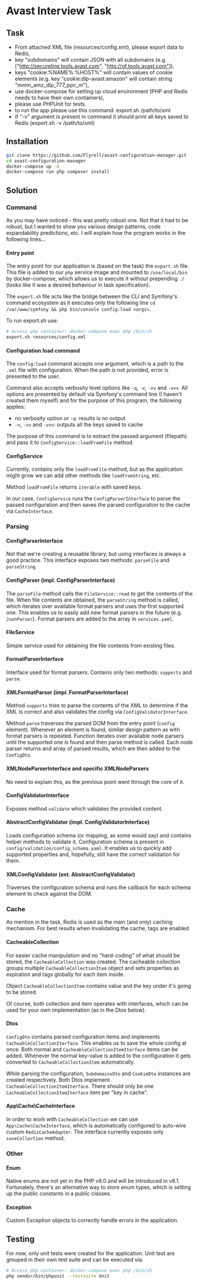 # Avast Interview Task

## Task
- From attached XML file (resources/config.xml), please export data to Redis,
- key "subdomains" will contain JSON with all subdomains (e.g. ["http://secureline.tools.avast.com", "http://gf.tools.avast.com"]),
- keys "cookie:%NAME%:%HOST%" will contain values of cookie elements (e.g. key "cookie:dlp-avast:amazon" will contain string "mmm_amz_dlp_777_ppc_m"),
- use docker-compose for setting up cloud environment (PHP and Redis needs to have their own containers),
- please use PHPUnit for tests.
- to run the app please use this command: export.sh /path/to/xml
- if "-v" argument is present in command it should print all keys saved to Redis (export.sh -v /path/to/xml)

## Installation
```bash
git clone https://github.com/Flyrell/avast-configuration-manager.git
cd avast-configuration-manager
docker-compose up -d
docker-compose run php composer install
```

## Solution

### Command
As you may have noticed - this was pretty robust one. 
Not that it had to be robust, but I wanted to show you various design patterns, code expandability predictions, etc.
I will explain how the program works in the following lines...

#### Entry point
The entry point for our application is (based on the task) the `export.sh` file.
This file is added to our `php` service image and mounted to `/use/local/bin` by docker-compose,
which allows us to execute it without prepending `./` (looks like it was a desired behaviour in task specification).

The `export.sh` file acts like the bridge between the CLI and Symfony's command ecosystem as it
executes only the following line `cd /var/www/symfony && php bin/console config:load <args>`.

To run export.sh use:
```bash
# Access php container: docker-compose exec php /bin/sh
export.sh resources/config.xml
```

#### Configuration load command
The `config:load` command accepts one argument, which is a path to the `.xml` file with
configuration. When the path is not provided, error is presented to the user.

Command also accepts verbosity level options like `-q`, `-v`, `-vv` and `-vvv`.
All options are presented by default via Symfony's command line (I haven't created them myself)
and for the purpose of this program, the following applies:

- no verbosity option or `-q`: results is no output
- `-v`, `-vv` and `-vvv`: outputs all the keys saved to cache

The purpose of this command is to extract the passed argument (filepath)
and pass it to `ConfigService::loadFromFile` method.

#### ConfigService
Currently, contains only the `loadFromFile` method, but as the application
might grow we can add other methods like `loadFromString`, etc.

Method `loadFromFile` returns `iterable` with saved keys.

In our case, `ConfigService` runs the `ConfigParserInterface` to parse the
passed configuration and then saves the parsed configuration to the cache via
`CacheInterface`.

### Parsing

#### ConfigParserInterface
Not that we're creating a reusable library, but using interfaces is always a good practice.
This interface exposes two methods: `parseFile` and `parseString`.

#### ConfigParser (impl. ConfigParserInterface)
The `parseFile` method calls the `FileService::read` to get the contents of the file.
When file contents are obtained, the `parseString` method is called, which iterates over
available format parsers and uses the first supported one. This enables us to easily add new format parsers
in the future (e.g. `JsonParser`). Format parsers are added to the array in `services.yaml`.

#### FileService
Simple service used for obtaining the file contents from existing files.

#### FormatParserInterface
Interface used for format parsers. Contains only two methods: `supports` and `parse`.

#### XMLFormatParser (impl. FormatParserInterface)
Method `supports` tries to parse the contents of the XML to determine if the XML is correct and also
validates the config via `ConfigValidatorInterface`.

Method `parse` traverses the parsed DOM from the entry point (`config` element).
Whenever an element is found, similar design pattern as with format parsers is repeated.
Function iterates over available node parsers until the supported one is found and then parse method is called.
Each node parser returns and array of parsed results, which are then added to the `ConfigDto`.

#### XMLNodeParserInterface and specific XMLNodeParsers
No need to explain this, as the previous point went through the core of it.

#### ConfigValidatorInterface
Exposes method `validate` which validates the provided content.

#### AbstractConfigValidator (impl. ConfigValidatorInterface)
Loads configuration schema (or mapping, as some would say) and contains helper methods to validate it.
Configuration schema is present in `config/validation/config_schema.yaml`. It enables us to quickly add supported
properties and, hopefully, still have the correct validation for them.

#### XMLConfigValidator (ext. AbstractConfigValidator)
Traverses the configuration schema and runs the callback for each schema element to check against the DOM.

### Cache
As mention in the task, Redis is used as the main (and only) caching mechanism.
For best results when invalidating the cache, tags are enabled.

#### CacheableCollection

For easier cache manipulation and no "hard-coding" of what should be stored, the `CacheableCollection` was created.
The cacheable collection groups multiple `CacheableCollectionItem` object and sets properties
as expiration and tags globally for each item inside.

Object `CacheableCollectionItem` contains value and the key under it's going to be stored.

Of course, both collection and item operates with interfaces, which can be used for your own implementation
(as in the Dtos below).

#### Dtos
`ConfigDto` contains parsed configuration items and implements `CacheableCollectionIterface`. This enables us
to save the whole config at once. Both normal and `CacheableCollectionItemIterface` items can be added. Whenever
the normal key-value is added to the configuration it gets converted to `CacheableCollectionItem` automatically.

While parsing the configuration, `SubdomainsDto` and `CookieDto` instances are created
respectively. Both Dtos implement `CacheableCollectionItemIterface`.
There should only be one `CacheableCollectionItemIterface` item per "key in cache".

#### App\Cache\CacheInterface

In order to work with `CacheableCollection` we can use `App\Cache\CacheInterface`, which is automatically
configured to auto-wire custom `RedisCacheAdapter`. The interface currently exposes only `saveCollection` method.

### Other

#### Enum
Native enums are not yet in the PHP v8.0 and will be introduced in v8.1. Fortunately,
there's an alternative way to store enum types, which is setting up the public constants
in a public classes.

#### Exception
Custom Exception objects to correctly handle errors in the application.


## Testing
For now, only unit tests were created for the application.
Unit test are grouped in their own test suite and can be executed via:
```bash
# Access php container: docker-compose exec php /bin/sh
php vendor/bin/phpunit --testsuite Unit
```
